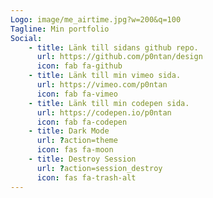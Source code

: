 ```yaml
---
Logo: image/me_airtime.jpg?w=200&q=100
Tagline: Min portfolio
Social:
    - title: Länk till sidans github repo.
      url: https://github.com/p0ntan/design
      icon: fab fa-github
    - title: Länk till min vimeo sida.
      url: https://vimeo.com/p0ntan
      icon: fab fa-vimeo
    - title: Länk till min codepen sida.
      url: https://codepen.io/p0ntan
      icon: fab fa-codepen
    - title: Dark Mode
      url: ?action=theme
      icon: fas fa-moon
    - title: Destroy Session
      url: ?action=session_destroy
      icon: fas fa-trash-alt
---
```

